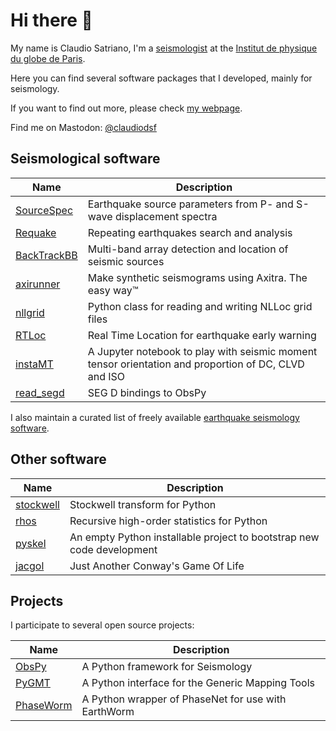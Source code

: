 # Hi there 👋

My name is Claudio Satriano, I'm a [seismologist](https://en.wikipedia.org/wiki/Seismology) at the [Institut de physique du globe de Paris](https://www.ipgp.fr).

Here you can find several software packages that I developed, mainly for seismology.

If you want to find out more, please check [my webpage](https://www.ipgp.fr/~satriano).

Find me on Mastodon: <a rel="me" href="https://mas.to/@claudiodsf">@claudiodsf</a>

## Seismological software

| Name | Description |
| ---- | ----------- |
| [SourceSpec](https://github.com/SeismicSource/sourcespec)  | Earthquake source parameters from P- and S-wave displacement spectra |
| [Requake](https://github.com/SeismicSource/requake) | Repeating earthquakes search and analysis |
| [BackTrackBB](https://github.com/BackTrackBB/backtrackbb) | Multi-band array detection and location of seismic sources |
| [axirunner](https://github.com/claudiodsf/axirunner) | Make synthetic seismograms using Axitra. The easy way™ |
| [nllgrid](https://github.com/claudiodsf/nllgrid) | Python class for reading and writing NLLoc grid files |
| [RTLoc](https://github.com/claudiodsf/rtloc) | Real Time Location for earthquake early warning |
| [instaMT](https://github.com/claudiodsf/instaMT) | A Jupyter notebook to play with seismic moment tensor orientation and proportion of DC, CLVD and ISO |
| [read_segd](https://github.com/claudiodsf/read_segd) | SEG D bindings to ObsPy |

I also maintain a curated list of freely available [earthquake seismology software](https://github.com/claudiodsf/earthquake_seismology_software).

## Other software

| Name | Description |
| ---- | ----------- |
| [stockwell](https://github.com/claudiodsf/stockwell) | Stockwell transform for Python |
| [rhos](https://github.com/claudiodsf/rhos) | Recursive high-order statistics for Python |
| [pyskel](https://github.com/claudiodsf/pyskel) | An empty Python installable project to bootstrap new code development |
| [jacgol](https://github.com/claudiodsf/jacgol) | Just Another Conway's Game Of Life |

## Projects

I participate to several open source projects:

| Name | Description |
| ---- | ----------- |
| [ObsPy](https://obspy.org) | A Python framework for Seismology |
| [PyGMT](https://www.pygmt.org) | A Python interface for the Generic Mapping Tools |
| [PhaseWorm](https://github.com/jmsaurel/phaseworm) | A Python wrapper of PhaseNet for use with EarthWorm |

<!--
**claudiodsf/claudiodsf** is a ✨ _special_ ✨ repository because its `README.md` (this file) appears on your GitHub profile.

Here are some ideas to get you started:

- 🔭 I’m currently working on ...
- 🌱 I’m currently learning ...
- 👯 I’m looking to collaborate on ...
- 🤔 I’m looking for help with ...
- 💬 Ask me about ...
- 📫 How to reach me: ...
- 😄 Pronouns: ...
- ⚡ Fun fact: ...
-->
